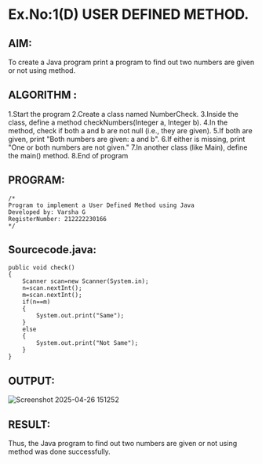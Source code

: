 # Ex.No:1(D) USER DEFINED METHOD.

## AIM:
To create a Java program print a program to find out two numbers are given or not using method.

## ALGORITHM :
1.Start the program
2.Create a class named NumberCheck.
3.Inside the class, define a method checkNumbers(Integer a, Integer b).
4.In the method, check if both a and b are not null (i.e., they are given).
5.If both are given, print "Both numbers are given: a and b".
6.If either is missing, print "One or both numbers are not given."
7.In another class (like Main), define the main() method.
8.End of program

## PROGRAM:
 ```
/*
Program to implement a User Defined Method using Java
Developed by: Varsha G
RegisterNumber: 212222230166
*/
```

## Sourcecode.java:
```
public void check()
{
    Scanner scan=new Scanner(System.in);
    n=scan.nextInt();
    m=scan.nextInt();
    if(n==m)
    {
        System.out.print("Same");
    }
    else
    {
        System.out.print("Not Same");
    }
}
```

## OUTPUT:

![Screenshot 2025-04-26 151252](https://github.com/user-attachments/assets/0e8d9946-95f5-41f1-a979-9f677a121e10)



## RESULT:
Thus, the Java program to find out two numbers are given or not using method was done successfully.
